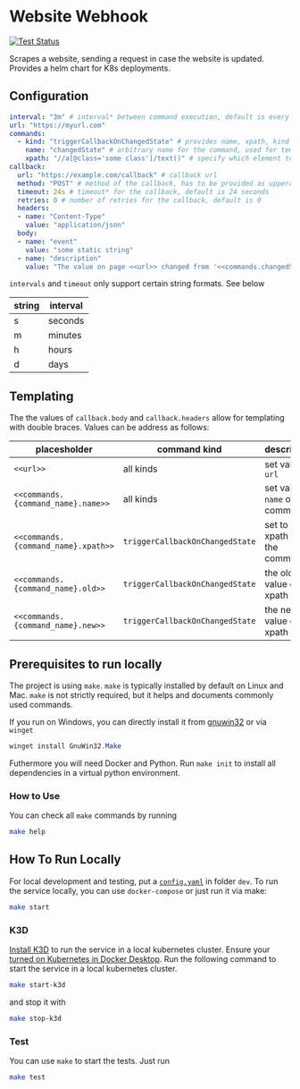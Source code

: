 # Website Webhook

[![Test Status](https://github.com/jo-hoe/website-webhook/actions/workflows/test.yml/badge.svg)](https://github.com/jo-hoe/website-webhook/actions?workflow=test)

Scrapes a website, sending a request in case the website is updated.
Provides a helm chart for K8s deployments.

## Configuration

```yaml
interval: "3m" # interval* between command execution, default is every 3 minutes
url: "https://myurl.com"
commands:
  - kind: "triggerCallbackOnChangedState" # provides name, xpath, kind + old and new value for templating
    name: "changedState" # arbitrary name for the command, used for templating
    xpath: "//a[@class='some class']/text()" # specify which element to trigger on via xpath syntax (first element will be matched)
callback:
  url: "https://example.com/callback" # callback url
  method: "POST" # method of the callback, has to be provided as uppercase string
  timeout: 24s # timeout* for the callback, default is 24 seconds
  retries: 0 # number of retries for the callback, default is 0
  headers:
  - name: "Content-Type"
    value: "application/json"
  body:
  - name: "event"
    value: "some static string"
  - name: "description"
    value: "The value on page <<url>> changed from '<<commands.changedState.old>>' to '<<commands.changedState.new>>'"
```

`intervals` and `timeout` only support certain string formats. See below

|string|interval|
|---|---|
|s|seconds|
|m|minutes|
|h|hours|
|d|days|

## Templating

The the values of `callback.body` and `callback.headers` allow for templating with double braces. Values can be address as follows:

| placesholder | command kind | description |
| ----------- | ----------- | ----------- |
| `<<url>>` | all kinds | set value in `url` |
| `<<commands.{command_name}.name>>` | all kinds | set value in `name` of the command |
| `<<commands.{command_name}.xpath>>` | `triggerCallbackOnChangedState` | set to the xpath of the command |
| `<<commands.{command_name}.old>>` | `triggerCallbackOnChangedState` | the old value of the xpath |
| `<<commands.{command_name}.new>>` | `triggerCallbackOnChangedState` | the new value of the xpath |

## Prerequisites to run locally

The project is using `make`. `make` is typically installed by default on Linux and Mac.
`make` is not strictly required, but it helps and documents commonly used commands.

If you run on Windows, you can directly install it from [gnuwin32](https://gnuwin32.sourceforge.net/packages/make.htm) or via `winget`

```PowerShell
winget install GnuWin32.Make
```

Futhermore you will need Docker and Python.
Run `make init` to install all dependencies in a virtual python environment.

### How to Use

You can check all `make` commands by running

```bash
make help
```

## How To Run Locally

For local development and testing, put a [`config.yaml`](#configuration) in folder `dev`.
To run the service locally, you can use `docker-compose` or just run it via make:

```bash
make start
```

### K3D

[Install K3D](https://k3d.io/#install-script) to run the service in a local kubernetes cluster.
Ensure your [turned on Kubernetes in Docker Desktop](https://docs.docker.com/desktop/kubernetes/#install-and-turn-on-kubernetes).
Run the following command to start the service in a local kubernetes cluster.

```bash
make start-k3d
```

and stop it with

```bash
make stop-k3d
```

### Test

You can use `make` to start the tests.
Just run

```bash
make test
```
